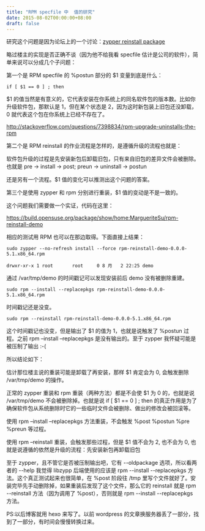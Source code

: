 ```yaml
---
title: "RPM specfile 中  值的研究"
date: 2015-08-02T00:00:00+08:00
draft: false
---
```

研究这个问题是因为论坛上的一个讨论：[zypper reinstall package](https://forum.suse.org.cn/viewtopic.php?f=15&t=4004/)

略过楼主的实现是否正确不谈（因为他不给我看 specfile 估计是公司的软件），简单来说可以分成几个子问题：

第一个是 RPM specfile 的 %postun 部分的 $1 变量到底是什么：

    if [ $1 == 0 ] ; then

$1 的值当然是有意义的，它代表安装在你系统上的同名软件包的版本数。比如你升级软件包，那默认是 1，但在某个状态是 2，因为这时新包装上旧包还没卸载，0 就代表这个包在你系统上已经不存在了。

http://stackoverflow.com/questions/7398834/rpm-upgrade-uninstalls-the-rpm

第二个是 RPM reinstall 的作业流程是怎样的，是遵循升级的流程也就是：

软件包升级的过程是先安装新包后卸载旧包，只有来自旧包的差异文件会被删除。也就是 pre -> install -> post; preun -> uninstall -> postun

还是另有一个流程。$1 值的变化可以推测出这个问题的答案。

第三个是使用 zypper 和 rpm 分别进行重装，$1 值的变动是不是一致的。

这个问题我们需要做一个实证，代码在这里：

https://build.opensuse.org/package/show/home:MargueriteSu/rpm-reinstall-demo

相应的测试用 RPM 也可以在那边取得。下面直接上结果：

    sudo zypper --no-refresh install --force rpm-reinstall-demo-0.0.0-5.1.x86_64.rpm

    drwxr-xr-x 1 root       root     0 8 月   2 22:25 demo

通过 /var/tmp/demo 的时间戳记可以发现安装前后 demo 没有被删除重建。

    sudo rpm --install --replacepkgs rpm-reinstall-demo-0.0.0-5.1.x86_64.rpm

时间戳记还是没变。

    sudo rpm --reinstall rpm-reinstall-demo-0.0.0-5.1.x86_64.rpm

这个时间戳记也没变，但是输出了 $1 的值为 1，也就是说触发了 %postun 过程。之前 rpm –install –replacepkgs 是没有输出的。至于 zypper 我怀疑可能是被压制了输出 :-(

所以结论如下：

估计那位楼主说的重装可能是卸载了再安装，那样 $1 肯定会为 0, 会触发删除 /var/tmp/demo 的操作。

正常的 zypper 重装和 rpm 重装（两种方法）都是不会使 $1 为 0 的，也就是说 /var/tmp/demo 不会被删除掉。也就是说 if [ $1 == 0 ] ; then 的真正作用是为了确保软件包从系统删除时它的一些临时文件会被删除、做出的修改会被回滚等。

使用 rpm –install –replacepkgs 方法重装，不会触发 %post %postun %pre %preun 等过程。

使用 rpm –reinstall 重装，会触发那些过程，但是 $1 值不会为 2, 也不会为 0, 也就是说遵循的依然是升级的流程：先安装新包再卸载旧包

至于 zypper，且不管它是否被压制输出吧，它有 --oldpackage 选项，所以看两者的 --help 我觉得 libzypp 后端使用的应该是 rpm --install --replacepkgs 方法。这个真正测试起来也很简单，在 %post 阶段往 /tmp 里写个文件就好了。安装完毕先手动删除掉，如果重装后发现了这个文件，那么它的 reinstall 就是 rpm --reinstall 方法（因为调用了 %post），否则就是 rpm --install --replacepkgs 方法。

PS:以后博客就用 hexo 来写了。以前 wordpress 的文章换服务器丢了一部分，找到了一部分，有时间会慢慢转换过来。
